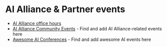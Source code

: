 # AI Alliance & Partner events

* [AI Alliance office hours](office-hours/README.md)
* [AI Alliance Community Events](community-events.md) - Find and add AI Alliance-related events here
* [Awesome AI Conferences](awesome-ai-conferences.md) - Find and add awesome AI events here
